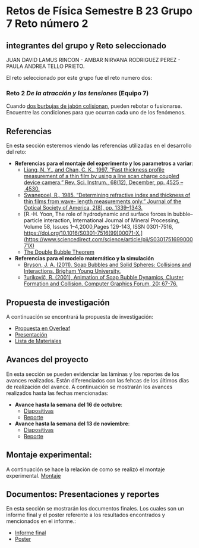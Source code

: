 # Retos de Física Semestre B 23 Grupo 7 Reto número 2 
## integrantes del grupo y Reto seleccionado
 JUAN DAVID LAMUS RINCON - AMBAR NIRVANA RODRIGUEZ PEREZ - PAULA ANDREA TELLO PRIETO.
 
 El reto seleccionado por este grupo fue el reto numero dos:
 ### Reto 2 *De la atracción y las tensiones* (Equipo 7)
Cuando [dos burbujas de jabón colisionan](https://youtu.be/BRe9M1lF4Hs), pueden rebotar o fusionarse. Encuentre las condiciones para que ocurran cada uno de los fenómenos.
## Referencias
En esta sección esteremos viendo las referencias utilizadas en el desarrollo del reto:
+ **Referencias para el montaje del experimento y los parametros a variar**:
   + [Liang, N. Y., and Chan, C. K., 1997. “Fast thickness profile measurement of a thin film by using a line scan charge coupled device camera.” Rev. Sci. Instrum., 68(12), December, pp. 4525 – 4530.](https://doi.org/10.1063/1.1148425)
   + [Swanepoel, R., 1985. “Determining refractive index and thickness of thin films from wave- length measurements only.” Journal of the Optical Society of America, 2(8), pp. 1339–1343.](https://opg.optica.org/josaa/abstract.cfm?uri=josaa-2-8-1339)
   + [R.-H. Yoon, The role of hydrodynamic and surface forces in bubble–particle interaction, International Journal of Mineral Processing, Volume 58, Issues 1–4,2000,Pages 129-143, ISSN 0301-7516, https://doi.org/10.1016/S0301-7516(99)00071-X.](https://www.sciencedirect.com/science/article/pii/S030175169900071X)
   + [The Double Bubble Theorem](https://www.youtube.com/watch?v=Dk0dB4HYnu0&ab_channel=PhysicsfortheBirds)
+ **Referencias para el modelo matemático y la simulación**
   + [Bryson, J. A. (2011). Soap Bubbles and Solid Spheres: Collisions and Interactions.    Brigham Young University.](https://www.proquest.com/dissertations-theses/soap-bubbles-solid-spheres-collisions/docview/2548649457/se-2?accountid=29068)
   + [?urikovič, R. (2001), Animation of Soap Bubble Dynamics, Cluster Formation and Collision. Computer Graphics Forum, 20: 67-76.](https://doi.org/10.1111/1467-8659.00499)
  


## Propuesta de investigación
A continuación se encontrará la propuesta de investigación:
+ [Propuesta en Overleaf](https://www.overleaf.com/read/jhbqktjtxxhc)
+ [Presentación](https://docs.google.com/presentation/d/1z6gT4Jb5Y9Bwf1sm92k3o8U1POHZaNmaykI39ONcdCo/edit?usp=sharing)
+ [Lista de Materiales](https://github.com/AmbarNRodriguez/Grupo7Retos/blob/main/Lista%20de%20Materiales.md)

## Avances del proyecto
En esta sección se pueden evidenciar las láminas y los reportes de los avances realizados. Están diferenciados con las fehcas de los últimos días de realización del avance.
A continuación se mostrarán los avances realizados hasta las fechas mencionadas:
+ **Avance hasta la semana del 16 de octubre**: 
  + [Diapositivas](https://docs.google.com/presentation/d/1ASU6fNqLQIl7TA7bJAQT4TW_fwbo9dHgjkz77P3wVuo/edit?usp=sharing)
  + [Reporte](https://es.overleaf.com/read/zrscqmcbyqhc#dd6ec9)
+ **Avance hasta la semana del 13 de noviembre**:
  + [Diapositivas](https://docs.google.com/presentation/d/1MrTfrkD1gBNP4xu2N9nremafYjuGAK2fVjjcTsdmqnY/edit?usp=sharing)
  + [Reporte](https://es.overleaf.com/read/fkwrgfynryvh#107445)

## Montaje experimental: 
A continuación se hace la relación de como se realizó el montaje experimental.
[Montaje](https://github.com/AmbarNRodriguez/Grupo7Retos/blob/main/Montaje%20Experimental.md)

## Documentos: Presentaciones y reportes
En esta sección se mostrarán los documentos finales. Los cuales son un informe final y el poster referente a los resultados encontrados y mencionados en el informe.:
+ [Informe final](https://www.overleaf.com/read/yxqmpffxfjvy#7a13ab)
+ [Poster](https://github.com/AmbarNRodriguez/Grupo7Retos/blob/main/Poster.pdf)

